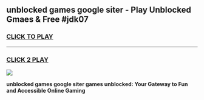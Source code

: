 
## unblocked games google siter - Play Unblocked Gmaes & Free #jdk07
<h3>
<a href="https://news.freeplayer.one?title=unblocked_games_google_siter&ref=26F">CLICK TO PLAY</a></h3>
<hr>

<h3>
<a href="https://news.freeplayer.one?title=unblocked_games_google_siter&ref=26F">CLICK 2 PLAY</a>
  
</h3>

<a href="https://news.freeplayer.one?title=unblocked_games_google_siter&ref=26F/"><img src="https://clearcache.store/games.png"></a>


**unblocked games google siter games unblocked: Your Gateway to Fun and Accessible Online Gaming**
